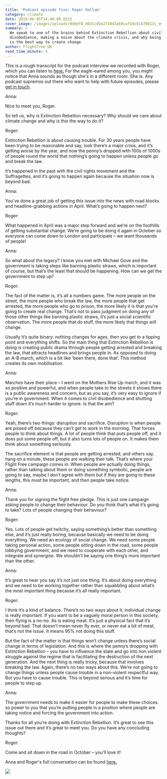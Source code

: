 ```yaml
---
title: 'Podcast episode five: Roger Hallam'
category: climate
date: 2019-06-05T14:40:09.031Z
cover_image: /images/uploads/0debf8_8631c85e273843a69caf5dcb1b70813c_mv2.webp
summary: >
  We speak to one of the brains behind Extinction Rebellion about civil
  disobedience, making a noise about the climate crisis, and why being a rebel
  is the best way to create change
author: FlightFree UK
read_time_minute: 4
---
```

This is a rough transcript for the podcast interview we recorded with Roger, which you can listen to [here.](https://www.flightfree.co.uk/podcast/episode/c2012cea/roger-hallam) For the eagle-eared among you, you might notice that Anna sounds as though she's in a different room. She is. Any podcast supremos out there who want to help with future episodes, please [get in touch](https://www.flightfree.co.uk/contact).

Anna: 

Nice to meet you, Roger.

So tell us, why is Extinction Rebellion necessary? Why should we care about climate change and why is this the way to do it?

Roger:

Extinction Rebellion is about causing trouble. For 30 years people have been trying to be reasonable and say, look there’s a major crisis, and it’s getting worse by the year, and now the penny’s dropped with 100s of 1000s of people round the world that nothing’s going to happen unless people go and break the law. 

It’s happened in the past with the civil rights movement and the Suffragettes, and it’s going to happen again because the situation now is beyond bad.

Anna:

You’ve done a great job of getting this issue into the news with road blocks and headline-grabbing actions in April. What’s going to happen next?

Roger:

What happened in April was a major step forward and we’re on the foothills of getting substantial change. We’re going to be doing it again in October so everyone can come down to London and participate – we want thousands of people! 

Anna:

So what about the legacy? I know you met with Michael Gove and the government is taking steps like banning plastic straws, which is important of course, but that’s the least that should be happening. How can we get the government to step up?

Roger:

The fact of the matter is, it’s all a numbers game. The more people on the street, the more people who break the law, the more people that get arrested, the more people who go to prison, the more likely it is that you’re going to create real change. That’s not to pass judgment on doing any of those other things like banning plastic straws, it’s just a social scientific observation. The more people that do stuff, the more likely that things will change. 

Usually it’s quite binary: nothing changes for ages, then you get to a tipping point and everything shifts. So the main thing that Extinction Rebellion is doing is creating public drama through people getting arrested and breaking the law, that attracts headlines and brings people in. As opposed to doing an A-B march, which is a bit like ‘been there, done that’. This method creates its own mobilisation.

Anna:

Marches have their place – I went on the Mothers Rise Up march, and it was so positive and powerful, and when people take to the streets it shows there is a public awareness and concern, but as you say, it’s very easy to ignore if you’re in government. When it comes to civil disobedience and shutting stuff down it’s much harder to ignore. Is that the aim?

Roger:

Yeah, there’s two things: disruption and sacrifice. Disruption is when people are pissed off because they can’t get to work in the morning. That forces people to think about things. A lot of people think that puts people off, and it does put some people off, but it also turns lots of people on. It makes them think about something seriously. 

The sacrifice element is that people are getting arrested, and others say, hang on a minute, these people are walking their talk. That’s where your Flight Free campaign comes in. When people are actually doing things, rather than talking about them or doing something symbolic, people are going to say, maybe I don’t agree with them but if they are going to these lengths, this must be important, and then people take notice. 

Anna:

Thank you for signing the flight free pledge. This is just one campaign asking people to change their behaviour. Do you think that’s what it’s going to take? Lots of people changing their behaviour?

Roger:

Yes. Lots of people get twitchy, saying something’s better than something else, and it’s just really boring, because basically we need to be doing everything. We need an ecology of social change. We need some people taking personal action, some people sitting down in the road, some people lobbying government, and we need to cooperate with each other, and integrate and synergise. We shouldn’t be saying one thing’s more important than the other. 

Anna:

It’s great to hear you say it’s not just one thing. It’s about doing everything and we need to be working together rather than squabbling about what’s the most important thing because it’s all really important. 

Roger:

I think it’s a kind of balance. There’s no two ways about it, individual change is really important. If you want to be a vaguely moral person in this society, then flying is a no-no. As is eating meat. It’s just a physical fact that it’s beyond bad. That doesn’t mean never fly ever, or never eat a bit of meat, that’s not the issue. It means 95% not doing this stuff. 

But the fact of the matter is that things won’t change unless there’s social change in terms of legislation. And this is where the penny’s dropping with Extinction Rebellion – you have to influence the state and go into non violent struggle against the regime that is facilitating the destruction of the next generation. And the next thing is really tricky, because that involves breaking the law. Again, there’s no two ways about this. We’re not going to change things unless people cause trouble in a non-violent respectful way. But you have to cause trouble. This is beyond serious and it’s time for people to step up. 

Anna:

The government needs to make it easier for people to make these choices. so power to you that you’re putting people in a position where people are taking notice and forcing the government into action. 

Thanks for all you’re doing with Extinction Rebellion. It’s great to see this issue out there and it’s great to meet you. Do you have any concluding thoughts?

Roger:

Come and sit down in the road in October – you’ll love it!

Anna and Roger's full conversation can be found [here.](https://www.flightfree.co.uk/podcast/episode/c2012cea/roger-hallam)

![](/images/uploads/0debf8_8631c85e273843a69caf5dcb1b70813c_mv2.webp)
